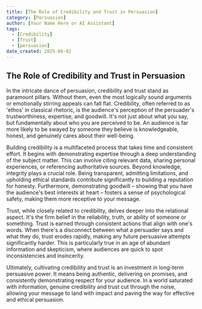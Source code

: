 ```yaml
---
title: [The Role of Credibility and Trust in Persuasion]
category: [Persuasion]
author: [Your Name Here or AI Assistant]
tags:
  - [Credibility]
  - [Trust]
  - [persuasion]
date_created: 2025-06-02
---
```




## The Role of Credibility and Trust in Persuasion

In the intricate dance of persuasion, credibility and trust stand as paramount pillars. Without them, even the most logically sound arguments or emotionally stirring appeals can fall flat. Credibility, often referred to as 'ethos' in classical rhetoric, is the audience's perception of the persuader's trustworthiness, expertise, and goodwill. It's not just about what you say, but fundamentally about who you are perceived to be. An audience is far more likely to be swayed by someone they believe is knowledgeable, honest, and genuinely cares about their well-being.

Building credibility is a multifaceted process that takes time and consistent effort. It begins with demonstrating expertise through a deep understanding of the subject matter. This can involve citing relevant data, sharing personal experiences, or referencing authoritative sources. Beyond knowledge, integrity plays a crucial role. Being transparent, admitting limitations, and upholding ethical standards contribute significantly to building a reputation for honesty. Furthermore, demonstrating goodwill – showing that you have the audience's best interests at heart – fosters a sense of psychological safety, making them more receptive to your message.

Trust, while closely related to credibility, delves deeper into the relational aspect. It's the firm belief in the reliability, truth, or ability of someone or something. Trust is earned through consistent actions that align with one's words. When there's a disconnect between what a persuader says and what they do, trust erodes rapidly, making any future persuasive attempts significantly harder. This is particularly true in an age of abundant information and skepticism, where audiences are quick to spot inconsistencies and insincerity.

Ultimately, cultivating credibility and trust is an investment in long-term persuasive power. It means being authentic, delivering on promises, and consistently demonstrating respect for your audience. In a world saturated with information, genuine credibility and trust cut through the noise, allowing your message to land with impact and paving the way for effective and ethical persuasion.
